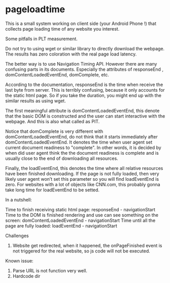 # pageloadtime

This is a small system working on client side (your Android Phone !) that collects page loading time of any website 
you interest.

Some pitfalls in PLT measurement.

Do not try to using wget or similar library to directly download the webpage. The results has zero coloration with the real page load latency. 

The better way is to use Navigation Timing API. However there are many confusing parts in its documents. Especially the attributes of responseEnd , domContentLoadedEventEnd, domComplete, etc.

According to the documentation, responseEnd is the time when receive the last byte from server. This is terribly confusing, because it only accounts for the static html page. So if you take the duration, you might end up with the similar results as using wget.

The first meaningful attribute is  domContentLoadedEventEnd, this denote that the basic DOM is constructed and the user can start interactive with the webpage. And this is also what called as PIT.

Notice that domComplete is very different with domContentLoadedEventEnd, do not think that it starts immediately after domContentLoadedEventEnd.  It denotes the time when user agent set  current document readiness to "complete". In other words, it is decided by when did user agent think the the document readiness is complete and is usually close to the end of downloading all resources. 

Finally, the loadEventEnd, this denotes the time where all relative resources have been finished downloading. If the page is not fully loaded, then very likely user agent won’t set this parameter so you will find loadEventEnd is zero. For websites with a lot of objects like CNN.com, this probably gonna take long time for loadEventEnd to be setted.  

In a nutshell:

Time to finish receiving static html page:  responseEnd - navigationStart 
Time to the DOM is finished rendering and use can see something on the screen: domContentLoadedEventEnd - navigationStart
Time until all the page are fully loaded: loadEventEnd - navigationStart

Challenges

1. Website get redirected, when it happened, the onPageFinished event is not triggered for the real website, so js code will not be executed.

Known issue:

1. Parse URL is not function very well.
2. Hardcode dir

